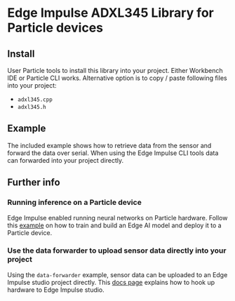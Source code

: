 # Edge Impulse ADXL345 Library for Particle devices


## Install
User Particle tools to install this library into your project. Either Workbench IDE or Particle CLI works.
Alternative option is to copy / paste following files into your project:
- `adxl345.cpp`
- `adxl345.h`

## Example
The included example shows how to retrieve data from the sensor and forward the data over serial.
When using the Edge Impulse CLI tools data can forwarded into your project directly. 

## Further info

### Running inference on a Particle device
Edge Impulse enabled running neural networks on Particle hardware. Follow this [example](https://docs.edgeimpulse.com/docs/run-inference/running-your-impulse-particle) on how to train and build an Edge AI model and deploy it to a Particle device.

### Use the data forwarder to upload sensor data directly into your project
Using the `data-forwarder` example, sensor data can be uploaded to an Edge Impulse studio project directly. This [docs page](https://docs.edgeimpulse.com/docs/tools/edge-impulse-cli/cli-data-forwarder) explains how to hook up hardware to Edge Impulse studio.


